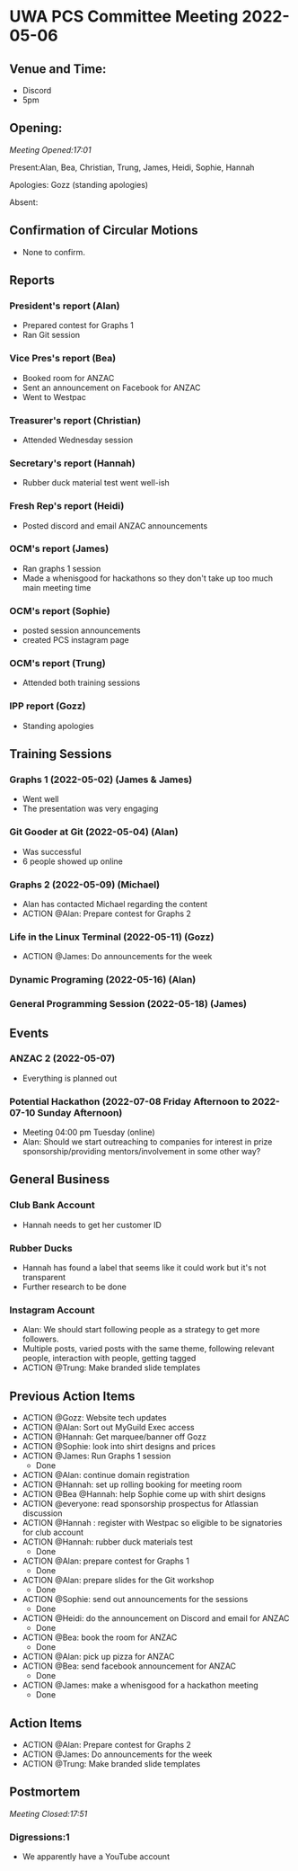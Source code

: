 # UWA PCS Committee Meeting 2022-05-06

## Venue and Time:

- Discord
- 5pm

## Opening:

_Meeting Opened:17:01_

Present:Alan, Bea, Christian, Trung, James, Heidi, Sophie, Hannah

Apologies: Gozz (standing apologies)

Absent:

## Confirmation of Circular Motions

- None to confirm.

## Reports

### President's report (Alan)
- Prepared contest for Graphs 1
- Ran Git session

### Vice Pres's report (Bea)
- Booked room for ANZAC
- Sent an announcement on Facebook for ANZAC
- Went to Westpac

### Treasurer's report (Christian)
- Attended Wednesday session

### Secretary's report (Hannah)
- Rubber duck material test went well-ish

### Fresh Rep's report (Heidi)
- Posted discord and email ANZAC announcements

### OCM's report (James)
- Ran graphs 1 session
- Made a whenisgood for hackathons so they don't take up too much main meeting time

### OCM's report (Sophie)
- posted session announcements
- created PCS instagram page

### OCM's report (Trung)
- Attended both training sessions

### IPP report (Gozz)
- Standing apologies

## Training Sessions

### Graphs 1 (2022-05-02) (James & James)
- Went well
- The presentation was very engaging

### Git Gooder at Git (2022-05-04) (Alan)
- Was successful
- 6 people showed up online

### Graphs 2 (2022-05-09) (Michael)
- Alan has contacted Michael regarding the content
- ACTION @Alan: Prepare contest for Graphs 2

### Life in the Linux Terminal (2022-05-11) (Gozz)

- ACTION @James: Do announcements for the week

### Dynamic Programing (2022-05-16) (Alan)

### General Programming Session (2022-05-18) (James)


## Events

### ANZAC 2 (2022-05-07)
- Everything is planned out

### Potential Hackathon (2022-07-08 Friday Afternoon to 2022-07-10 Sunday Afternoon)
- Meeting 04:00 pm Tuesday (online)
- Alan: Should we start outreaching to companies for interest in prize sponsorship/providing mentors/involvement in some other way?


## General Business

### Club Bank Account
- Hannah needs to get her customer ID


### Rubber Ducks
- Hannah has found a label that seems like it could work but it's not transparent
- Further research to be done

### Instagram Account
- Alan: We should start following people as a strategy to get more followers.
- Multiple posts, varied posts with the same theme, following relevant people, interaction with people, getting tagged
- ACTION @Trung: Make branded slide templates

## Previous Action Items

- ACTION @Gozz: Website tech updates
- ACTION @Alan: Sort out MyGuild Exec access
- ACTION @Hannah: Get marquee/banner off Gozz
- ACTION @Sophie: look into shirt designs and prices
- ACTION @James: Run Graphs 1 session
    - Done
- ACTION @Alan: continue domain registration
- ACTION @Hannah: set up rolling booking for meeting room
- ACTION @Bea @Hannah: help Sophie come up with shirt designs
- ACTION @everyone: read sponsorship prospectus for Atlassian discussion
- ACTION @Hannah : register with Westpac so eligible to be signatories for club account
- ACTION @Hannah: rubber duck materials test
    - Done
- ACTION @Alan: prepare contest for Graphs 1
    - Done
- ACTION @Alan: prepare slides for the Git workshop
    - Done
- ACTION @Sophie: send out announcements for the sessions
    - Done
- ACTION @Heidi: do the announcement on Discord and email for ANZAC
    - Done
- ACTION @Bea: book the room for ANZAC
    - Done
- ACTION @Alan: pick up pizza for ANZAC
- ACTION @Bea: send facebook announcement for ANZAC
    - Done
- ACTION @James: make a whenisgood for a hackathon meeting
    - Done

## Action Items
- ACTION @Alan: Prepare contest for Graphs 2
- ACTION @James: Do announcements for the week
- ACTION @Trung: Make branded slide templates

## Postmortem

_Meeting Closed:17:51_

### Digressions:1
- We apparently have a YouTube account

